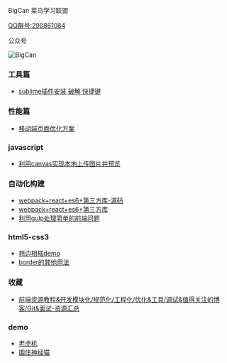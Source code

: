 BigCan 菜鸟学习联盟

<a href="http://jq.qq.com/?_wv=1027&k=40IW8Zu" target="_blank">QQ群号:290861084</a>

公众号

![BigCan](http://7xif9n.com1.z0.glb.clouddn.com/bigcan-code.jpg)

### 工具篇
- [sublime插件安装 破解 快捷键](article/sublime-info.md)

### 性能篇
- [移动端页面优化方案](article/web-mobile.md)

### javascript

- [利用canvas实现本地上传图片并预览](https://segmentfault.com/a/1190000007237076?_ea=1281712)

### 自动化构建
- [webpack+react+es6+第三方库-源码](https://coding.net/u/anzhiqing/p/webpack-html5/git)
- [webpack+react+es6+第三方库](https://segmentfault.com/a/1190000007295491)
- [利用gulp处理简单的前端问题](https://segmentfault.com/a/1190000007268787)

### html5-css3
- [翘边相框demo](article/title-shadow.md)
- [border的其他用法](article/border.md)

### 收藏

- [前端资源教程&开发模块化/规范化/工程化/优化&工具/调试&值得关注的博客/Git&面试-资源汇总](https://segmentfault.com/a/1190000007062464?from=timeline&isappinstalled=0)

### demo

- [老虎机](demo/one-arm-bandit)
- [围住神经猫](demo/mycat)